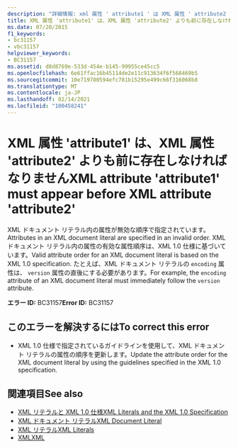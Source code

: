 ```yaml
---
description: "詳細情報: xml 属性 ' attribute1 ' は XML 属性 ' attribute2 ' の前に指定する必要があります"
title: XML 属性 'attribute1' は、XML 属性 'attribute2' よりも前に存在しなければなりません
ms.date: 07/20/2015
f1_keywords:
- bc31157
- vbc31157
helpviewer_keywords:
- BC31157
ms.assetid: d8d8769e-533d-454e-b145-99955ce45cc5
ms.openlocfilehash: 6e61ffac16b45114de2e11c913634f6f568469b5
ms.sourcegitcommit: 10e719780594efc781b15295e499c66f316068b8
ms.translationtype: MT
ms.contentlocale: ja-JP
ms.lasthandoff: 02/14/2021
ms.locfileid: "100458241"
---
```

# <a name="xml-attribute-attribute1-must-appear-before-xml-attribute-attribute2"></a><span data-ttu-id="e1e12-103">XML 属性 'attribute1' は、XML 属性 'attribute2' よりも前に存在しなければなりません</span><span class="sxs-lookup"><span data-stu-id="e1e12-103">XML attribute 'attribute1' must appear before XML attribute 'attribute2'</span></span>

<span data-ttu-id="e1e12-104">XML ドキュメント リテラル内の属性が無効な順序で指定されています。</span><span class="sxs-lookup"><span data-stu-id="e1e12-104">Attributes in an XML document literal are specified in an invalid order.</span></span> <span data-ttu-id="e1e12-105">XML ドキュメント リテラル内の属性の有効な属性順序は、XML 1.0 仕様に基づいています。</span><span class="sxs-lookup"><span data-stu-id="e1e12-105">Valid attribute order for an XML document literal is based on the XML 1.0 specification.</span></span> <span data-ttu-id="e1e12-106">たとえば、XML ドキュメント リテラルの `encoding` 属性は、 `version` 属性の直後にする必要があります。</span><span class="sxs-lookup"><span data-stu-id="e1e12-106">For example, the `encoding` attribute of an XML document literal must immediately follow the `version` attribute.</span></span>  
  
 <span data-ttu-id="e1e12-107">**エラー ID:** BC31157</span><span class="sxs-lookup"><span data-stu-id="e1e12-107">**Error ID:** BC31157</span></span>  
  
## <a name="to-correct-this-error"></a><span data-ttu-id="e1e12-108">このエラーを解決するには</span><span class="sxs-lookup"><span data-stu-id="e1e12-108">To correct this error</span></span>  
  
- <span data-ttu-id="e1e12-109">XML 1.0 仕様で指定されているガイドラインを使用して、XML ドキュメント リテラルの属性の順序を更新します。</span><span class="sxs-lookup"><span data-stu-id="e1e12-109">Update the attribute order for the XML document literal by using the guidelines specified in the XML 1.0 specification.</span></span>  
  
## <a name="see-also"></a><span data-ttu-id="e1e12-110">関連項目</span><span class="sxs-lookup"><span data-stu-id="e1e12-110">See also</span></span>

- [<span data-ttu-id="e1e12-111">XML リテラルと XML 1.0 仕様</span><span class="sxs-lookup"><span data-stu-id="e1e12-111">XML Literals and the XML 1.0 Specification</span></span>](../programming-guide/language-features/xml/xml-literals-and-the-xml-1-0-specification.md)
- [<span data-ttu-id="e1e12-112">XML ドキュメント リテラル</span><span class="sxs-lookup"><span data-stu-id="e1e12-112">XML Document Literal</span></span>](../language-reference/xml-literals/xml-document-literal.md)
- [<span data-ttu-id="e1e12-113">XML リテラル</span><span class="sxs-lookup"><span data-stu-id="e1e12-113">XML Literals</span></span>](../language-reference/xml-literals/index.md)
- [<span data-ttu-id="e1e12-114">XML</span><span class="sxs-lookup"><span data-stu-id="e1e12-114">XML</span></span>](../programming-guide/language-features/xml/index.md)
